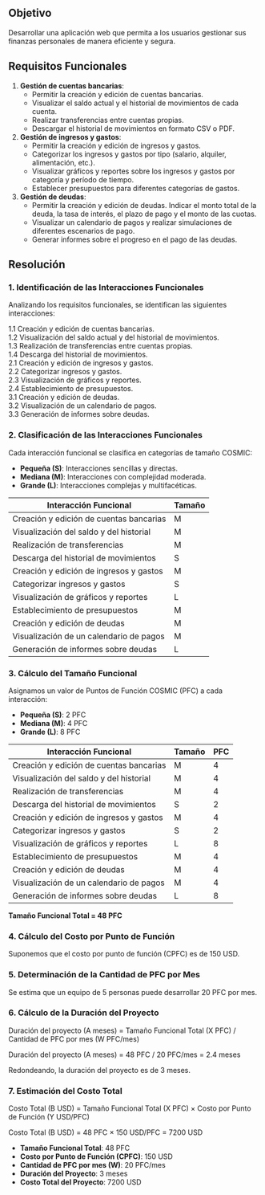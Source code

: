 ## Objetivo

Desarrollar una aplicación web que permita a los usuarios gestionar sus finanzas personales de manera eficiente y segura.

## Requisitos Funcionales

1. **Gestión de cuentas bancarias**:
   - Permitir la creación y edición de cuentas bancarias.
   - Visualizar el saldo actual y el historial de movimientos de cada cuenta.
   - Realizar transferencias entre cuentas propias.
   - Descargar el historial de movimientos en formato CSV o PDF.
2. **Gestión de ingresos y gastos**:
   - Permitir la creación y edición de ingresos y gastos.
   - Categorizar los ingresos y gastos por tipo (salario, alquiler, alimentación, etc.).
   - Visualizar gráficos y reportes sobre los ingresos y gastos por categoría y período de tiempo.
   - Establecer presupuestos para diferentes categorías de gastos.
3. **Gestión de deudas**:
   - Permitir la creación y edición de deudas. Indicar el monto total de la deuda, la tasa de interés, el plazo de pago y el monto de las cuotas.
   - Visualizar un calendario de pagos y realizar simulaciones de diferentes escenarios de pago.
   - Generar informes sobre el progreso en el pago de las deudas.

## Resolución

### 1. Identificación de las Interacciones Funcionales

Analizando los requisitos funcionales, se identifican las siguientes interacciones:

1.1 Creación y edición de cuentas bancarias.  
1.2 Visualización del saldo actual y del historial de movimientos.  
1.3 Realización de transferencias entre cuentas propias.  
1.4 Descarga del historial de movimientos.  
2.1 Creación y edición de ingresos y gastos.  
2.2 Categorizar ingresos y gastos.  
2.3 Visualización de gráficos y reportes.  
2.4 Establecimiento de presupuestos.  
3.1 Creación y edición de deudas.  
3.2 Visualización de un calendario de pagos.  
3.3 Generación de informes sobre deudas.

### 2. Clasificación de las Interacciones Funcionales

Cada interacción funcional se clasifica en categorías de tamaño COSMIC:

- **Pequeña (S)**: Interacciones sencillas y directas.
- **Mediana (M)**: Interacciones con complejidad moderada.
- **Grande (L)**: Interacciones complejas y multifacéticas.

| Interacción Funcional                   | Tamaño |
| --------------------------------------- | ------ |
| Creación y edición de cuentas bancarias | M      |
| Visualización del saldo y del historial | M      |
| Realización de transferencias           | M      |
| Descarga del historial de movimientos   | S      |
| Creación y edición de ingresos y gastos | M      |
| Categorizar ingresos y gastos           | S      |
| Visualización de gráficos y reportes    | L      |
| Establecimiento de presupuestos         | M      |
| Creación y edición de deudas            | M      |
| Visualización de un calendario de pagos | M      |
| Generación de informes sobre deudas     | L      |

### 3. Cálculo del Tamaño Funcional

Asignamos un valor de Puntos de Función COSMIC (PFC) a cada interacción:

- **Pequeña (S)**: 2 PFC
- **Mediana (M)**: 4 PFC
- **Grande (L)**: 8 PFC

| Interacción Funcional                   | Tamaño | PFC |
| --------------------------------------- | ------ | --- |
| Creación y edición de cuentas bancarias | M      | 4   |
| Visualización del saldo y del historial | M      | 4   |
| Realización de transferencias           | M      | 4   |
| Descarga del historial de movimientos   | S      | 2   |
| Creación y edición de ingresos y gastos | M      | 4   |
| Categorizar ingresos y gastos           | S      | 2   |
| Visualización de gráficos y reportes    | L      | 8   |
| Establecimiento de presupuestos         | M      | 4   |
| Creación y edición de deudas            | M      | 4   |
| Visualización de un calendario de pagos | M      | 4   |
| Generación de informes sobre deudas     | L      | 8   |

**Tamaño Funcional Total = 48 PFC**

### 4. Cálculo del Costo por Punto de Función

Suponemos que el costo por punto de función (CPFC) es de 150 USD.

### 5. Determinación de la Cantidad de PFC por Mes

Se estima que un equipo de 5 personas puede desarrollar 20 PFC por mes.

### 6. Cálculo de la Duración del Proyecto

Duración del proyecto (A meses) = Tamaño Funcional Total (X PFC) / Cantidad de PFC por mes (W PFC/mes)

Duración del proyecto (A meses) = 48 PFC / 20 PFC/mes = 2.4 meses

Redondeando, la duración del proyecto es de 3 meses.

### 7. Estimación del Costo Total

Costo Total (B USD) = Tamaño Funcional Total (X PFC) × Costo por Punto de Función (Y USD/PFC)

Costo Total (B USD) = 48 PFC × 150 USD/PFC = 7200 USD


- **Tamaño Funcional Total**: 48 PFC
- **Costo por Punto de Función (CPFC)**: 150 USD
- **Cantidad de PFC por mes (W)**: 20 PFC/mes
- **Duración del Proyecto**: 3 meses
- **Costo Total del Proyecto**: 7200 USD
